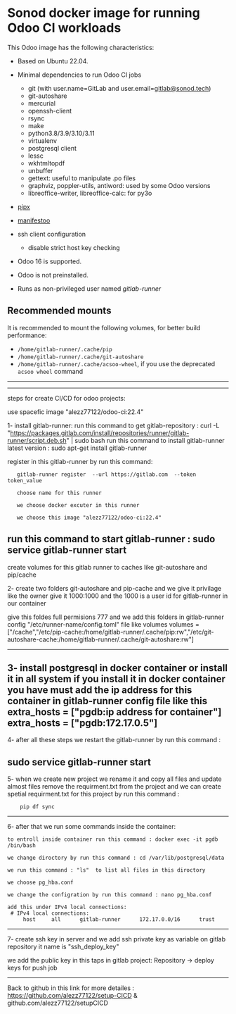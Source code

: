 # Sonod docker image for running Odoo CI workloads

This Odoo image has the following characteristics:

- Based on Ubuntu 22.04.
- Minimal dependencies to run Odoo CI jobs

  - git (with user.name=GitLab and user.email=gitlab@sonod.tech)
  - git-autoshare
  - mercurial
  - openssh-client
  - rsync
  - make
  - python3.8/3.9/3.10/3.11
  - virtualenv
  - postgresql client
  - lessc
  - wkhtmltopdf
  - unbuffer
  - gettext: useful to manipulate .po files
  - graphviz, poppler-utils, antiword: used by some Odoo versions
  - libreoffice-writer, libreoffice-calc: for py3o

- [pipx](https://pypi.org/project:pipx>)
- [manifestoo](https://pypi.org/project/manifestoo>)
- ssh client configuration

  - disable strict host key checking

- Odoo 16 is supported.
- Odoo is not preinstalled.
- Runs as non-privileged user named _gitlab-runner_

## Recommended mounts

It is recommended to mount the following volumes, for better build performance:

- ```/home/gitlab-runner/.cache/pip```
- ```/home/gitlab-runner/.cache/git-autoshare```
- ```/home/gitlab-runner/.cache/acsoo-wheel```, if you use the deprecated ```acsoo wheel``` command
--------------------------------------------------------------------------------------------------------------------------------------------------------------
--------------------------------------------------------------------------------------------------------------------------------------------------------------

steps for create CI/CD for odoo projects:

use spacefic image "alezz77122/odoo-ci:22.4"

1- install gitlab-runner:
run this command to get gitlab-repository : curl -L "https://packages.gitlab.com/install/repositories/runner/gitlab-runner/script.deb.sh" | sudo bash
run this command to install gitlab-runner latest version : sudo apt-get install gitlab-runner

register in this gitlab-runner by run this command: 


       gitlab-runner register  --url https://gitlab.com  --token token_value
       
       choose name for this runner 
       
       we choose docker excuter in this runner 
       
       we choose this image "alezz77122/odoo-ci:22.4"


run this command to start gitlab-runner : sudo service gitlab-runner start
------------------------------------------------------------------------------------------------------------------------------------------------------

create volumes for this gitlab runner to caches like git-autoshare and pip/cache

2- create two folders git-autoshare  and pip-cache
 and we give it privilage like the owner give it 1000:1000 and the 1000 is a user id for gitlab-runner in our container
 
 give this foldes full permisions  777
 and we add this folders in gitlab-runner config "/etc/runner-name/config.toml" file like volumes 
 volumes = ["/cache","/etc/pip-cache:/home/gitlab-runner/.cache/pip:rw","/etc/git-autoshare-cache:/home/gitlab-runner/.cache/git-autoshare:rw"]
 
 ------------------------------------------------------------------------------------------------------------------------------------------------------
 
 3- install postgresql in docker container or install it in all system 
    if you install it in docker container you have must add the ip address for this container in gitlab-runner config file 
    like this extra_hosts = ["pgdb:ip address for container"]
    extra_hosts = ["pgdb:172.17.0.5"]
-------------------------------------------------------------------------------------------------------------------------------------------------------

4- after all these steps we restart the gitlab-runner by run this command : 

   sudo service gitlab-runner start
--------------------------------------------------------------------------------------------------------------------------------------------------------

5- when we create new project we rename it and copy all files and update almost files 
   remove the requirment.txt from the project and we can create spetial requirment.txt for this project by run this command :
   
   		pip df sync
  
---------------------------------------------------------------------------------------------------------------------------------------------------------

6- after that we run some commands inside the container:

	to entroll inside container run this command : docker exec -it pgdb /bin/bash
	
	we change diroctory by run this command : cd /var/lib/postgresql/data
	
	we run this command : "ls"  to list all files in this diroctory  
	
	we choose pg_hba.conf 	
	
	we change the configration by run this command : nano pg_hba.conf
	
	add this under IPv4 local connections:
	 # IPv4 local connections:
         host     all      gitlab-runner      172.17.0.0/16      trust
	
	 
-----------------------------------------------------------------------------------------------------------------------------------------------------------------                 
7- create ssh key in server and we add ssh private key as variable on gitlab repository it name is "ssh_deploy_key"

   we add the public key in this taps in gitlab project: Repository -> deploy keys  for push job 
   
   
   
-----------------------------------------------------------------------------------------------------------------------------------------------------------------



Back to github in this link for more detailes : https://github.com/alezz77122/setup-CICD  &   github.com/alezz77122/setupCICD
   
   
    
   
    
